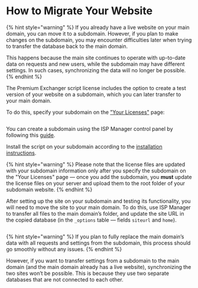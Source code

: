# How to Migrate Your Website

{% hint style="warning" %}
If you already have a live website on your main domain, you can move it to a subdomain. However, if you plan to make changes on the subdomain, you may encounter difficulties later when trying to transfer the database back to the main domain.

This happens because the main site continues to operate with up-to-date data on requests and new users, while the subdomain may have different settings. In such cases, synchronizing the data will no longer be possible.
{% endhint %}

The Premium Exchanger script license includes the option to create a test version of your website on a subdomain, which you can later transfer to your main domain.

To do this, specify your subdomain on the ["Your Licenses"](https://premiumexchanger.com/ulicense/) page:

<figure><img src="../../.gitbook/assets/изображение (142).png" alt=""><figcaption></figcaption></figure>

You can create a subdomain using the ISP Manager control panel by following this [guide](https://www.ihc.ru/articles/sozdanie-poddomenov-v-ispmanager.html).

Install the script on your subdomain according to the [installation instructions](https://premium.gitbook.io/rukovodstvo-polzovatelya/pered-nachalom-raboty/instrukciya-po-ustanovke).

{% hint style="warning" %}
Please note that the license files are updated with your subdomain information only after you specify the subdomain on the "Your Licenses" page — once you add the subdomain, you **must** update the license files on your server and upload them to the root folder of your subdomain website.
{% endhint %}

After setting up the site on your subdomain and testing its functionality, you will need to move the site to your main domain. To do this, use ISP Manager to transfer all files to the main domain’s folder, and update the site URL in the copied database (in the `_options` table — fields `siteurl` and `home`).

<figure><img src="../../.gitbook/assets/image (706).png" alt=""><figcaption></figcaption></figure>

{% hint style="warning" %}
If you plan to fully replace the main domain’s data with all requests and settings from the subdomain, this process should go smoothly without any issues.
{% endhint %}

However, if you want to transfer settings from a subdomain to the main domain (and the main domain already has a live website), synchronizing the two sites won’t be possible. This is because they use two separate databases that are not connected to each other.